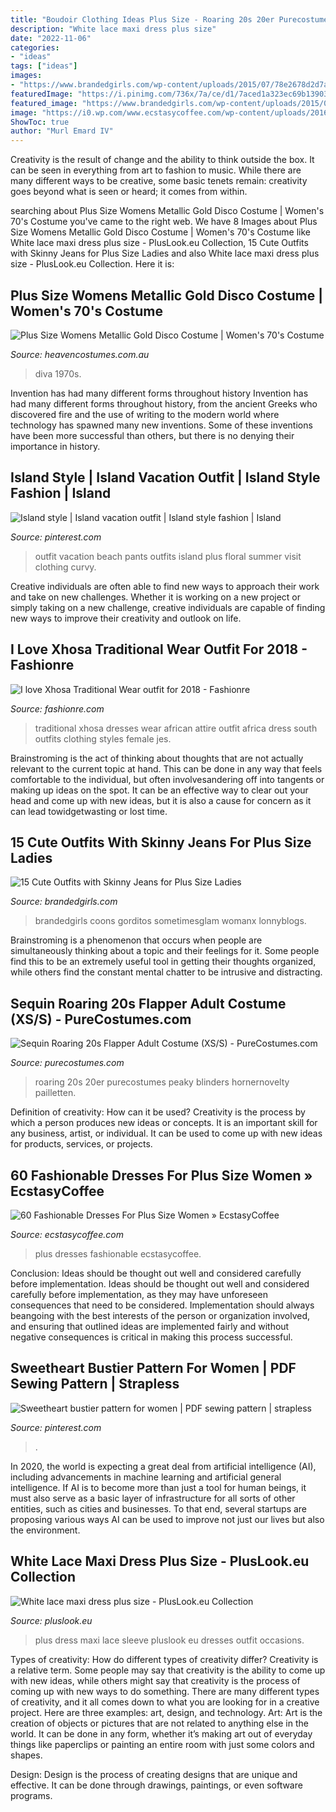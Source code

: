 ```yaml
---
title: "Boudoir Clothing Ideas Plus Size - Roaring 20s 20er Purecostumes Peaky Blinders Hornernovelty Pailletten"
description: "White lace maxi dress plus size"
date: "2022-11-06"
categories:
- "ideas"
tags: ["ideas"]
images:
- "https://www.brandedgirls.com/wp-content/uploads/2015/07/78e2678d2d7ad752296e50ffebe52205.jpg"
featuredImage: "https://i.pinimg.com/736x/7a/ce/d1/7aced1a323ec69b139037d04c997881d.jpg"
featured_image: "https://www.brandedgirls.com/wp-content/uploads/2015/07/78e2678d2d7ad752296e50ffebe52205.jpg"
image: "https://i0.wp.com/www.ecstasycoffee.com/wp-content/uploads/2016/10/Dresses-For-Plus-Size-Women-1.jpg"
ShowToc: true
author: "Murl Emard IV"
---
```



Creativity is the result of change and the ability to think outside the box. It can be seen in everything from art to fashion to music. While there are many different ways to be creative, some basic tenets remain: creativity goes beyond what is seen or heard; it comes from within.

	

		
searching about Plus Size Womens Metallic Gold Disco Costume | Women&#039;s 70&#039;s Costume you've came to the right web. We have 8 Images about Plus Size Womens Metallic Gold Disco Costume | Women&#039;s 70&#039;s Costume like White lace maxi dress plus size - PlusLook.eu Collection, 15 Cute Outfits with Skinny Jeans for Plus Size Ladies and also White lace maxi dress plus size - PlusLook.eu Collection. Here it is:
		
    
## Plus Size Womens Metallic Gold Disco Costume | Women&#039;s 70&#039;s Costume

<img loading=lazy src="https://www.heavencostumes.com.au/media/catalog/product/cache/3ca7c4de79fd9294a778cbfdebc9dde4/l/e/lega-85596x-disco-diva-plus-size-women-s-sexy-1970-s-fancy-dress-costume-back.jpg" onerror="this.onerror=null;this.src='https://tse3.mm.bing.net/th?id=OIP.vvM4kQQRAdXgGInyMa4TIgHaL7&amp;pid=15.1';" alt="Plus Size Womens Metallic Gold Disco Costume | Women&#039;s 70&#039;s Costume">

_Source: heavencostumes.com.au_

>diva 1970s. 

	

Invention has had many different forms throughout history
Invention has had many different forms throughout history, from the ancient Greeks who discovered fire and the use of writing to the modern world where technology has spawned many new inventions. Some of these inventions have been more successful than others, but there is no denying their importance in history.

    
## Island Style | Island Vacation Outfit | Island Style Fashion | Island

<img loading=lazy src="https://i.pinimg.com/736x/fc/53/6d/fc536de316d703fbbbac49f576ea38dc.jpg" onerror="this.onerror=null;this.src='https://tse4.mm.bing.net/th?id=OIP.DBc4BJUsydmgmLZc-WQx_AHaLG&amp;pid=15.1';" alt="Island style | Island vacation outfit | Island style fashion | Island">

_Source: pinterest.com_

>outfit vacation beach pants outfits island plus floral summer visit clothing curvy. 

	

Creative individuals are often able to find new ways to approach their work and take on new challenges. Whether it is working on a new project or simply taking on a new challenge, creative individuals are capable of finding new ways to improve their creativity and outlook on life.

    
## I Love Xhosa Traditional Wear Outfit For 2018 - Fashionre

<img loading=lazy src="https://lh3.googleusercontent.com/-3rF_zq4Cemc/WjASprl6RdI/AAAAAAAEkns/QzIi15YQkjgatiDJk_aUJnsYqTE31bmugCHMYCw/s0/img38bf497b1aba206328511d780d02bb44.jpg" onerror="this.onerror=null;this.src='https://tse2.mm.bing.net/th?id=OIP.SEHfFOX2icdcVdoOditbrwHaJ3&amp;pid=15.1';" alt="I love Xhosa Traditional Wear outfit for 2018 - Fashionre">

_Source: fashionre.com_

>traditional xhosa dresses wear african attire outfit africa dress south outfits clothing styles female jes. 

	

Brainstroming is the act of thinking about thoughts that are not actually relevant to the current topic at hand. This can be done in any way that feels comfortable to the individual, but often involvesandering off into tangents or making up ideas on the spot. It can be an effective way to clear out your head and come up with new ideas, but it is also a cause for concern as it can lead towidgetwasting or lost time.

    
## 15 Cute Outfits With Skinny Jeans For Plus Size Ladies

<img loading=lazy src="https://www.brandedgirls.com/wp-content/uploads/2015/07/78e2678d2d7ad752296e50ffebe52205.jpg" onerror="this.onerror=null;this.src='https://tse2.mm.bing.net/th?id=OIP.jX7HFRHcdDnGzwH8Y1miFQHaLL&amp;pid=15.1';" alt="15 Cute Outfits with Skinny Jeans for Plus Size Ladies">

_Source: brandedgirls.com_

>brandedgirls coons gorditos sometimesglam womanx lonnyblogs. 

	

Brainstroming is a phenomenon that occurs when people are simultaneously thinking about a topic and their feelings for it. Some people find this to be an extremely useful tool in getting their thoughts organized, while others find the constant mental chatter to be intrusive and distracting.

    
## Sequin Roaring 20s Flapper Adult Costume (XS/S) - PureCostumes.com

<img loading=lazy src="https://www.purecostumes.com/mm5/graphics/00000001/FM77188_full_1.jpg" onerror="this.onerror=null;this.src='https://tse1.mm.bing.net/th?id=OIP.OUOglCLGA6LgeFWBAcyFxAHaLO&amp;pid=15.1';" alt="Sequin Roaring 20s Flapper Adult Costume (XS/S) - PureCostumes.com">

_Source: purecostumes.com_

>roaring 20s 20er purecostumes peaky blinders hornernovelty pailletten. 

	

Definition of creativity: How can it be used?
Creativity is the process by which a person produces new ideas or concepts. It is an important skill for any business, artist, or individual. It can be used to come up with new ideas for products, services, or projects.

    
## 60 Fashionable Dresses For Plus Size Women » EcstasyCoffee

<img loading=lazy src="https://i0.wp.com/www.ecstasycoffee.com/wp-content/uploads/2016/10/Dresses-For-Plus-Size-Women-1.jpg" onerror="this.onerror=null;this.src='https://tse1.mm.bing.net/th?id=OIP.nFiBML7_j9yl1A47QnvtpAHaK3&amp;pid=15.1';" alt="60 Fashionable Dresses For Plus Size Women » EcstasyCoffee">

_Source: ecstasycoffee.com_

>plus dresses fashionable ecstasycoffee. 

	

Conclusion: Ideas should be thought out well and considered carefully before implementation.
Ideas should be thought out well and considered carefully before implementation, as they may have unforeseen consequences that need to be considered. Implementation should always beangoing with the best interests of the person or organization involved, and ensuring that outlined ideas are implemented fairly and without negative consequences is critical in making this process successful.

    
## Sweetheart Bustier Pattern For Women | PDF Sewing Pattern | Strapless

<img loading=lazy src="https://i.pinimg.com/736x/7a/ce/d1/7aced1a323ec69b139037d04c997881d.jpg" onerror="this.onerror=null;this.src='https://tse1.mm.bing.net/th?id=OIP.6yyV3PIL7Hv2Ko13W9pPoQHaLV&amp;pid=15.1';" alt="Sweetheart bustier pattern for women | PDF sewing pattern | strapless">

_Source: pinterest.com_

>. 

	

In 2020, the world is expecting a great deal from artificial intelligence (AI), including advancements in machine learning and artificial general intelligence. If AI is to become more than just a tool for human beings, it must also serve as a basic layer of infrastructure for all sorts of other entities, such as cities and businesses. To that end, several startups are proposing various ways AI can be used to improve not just our lives but also the environment.

    
## White Lace Maxi Dress Plus Size - PlusLook.eu Collection

<img loading=lazy src="https://pluslook.eu/wp-content/uploads/933566.jpg" onerror="this.onerror=null;this.src='https://tse4.mm.bing.net/th?id=OIP.HyZ35Hglv755G1oFNr8IGwHaKl&amp;pid=15.1';" alt="White lace maxi dress plus size - PlusLook.eu Collection">

_Source: pluslook.eu_

>plus dress maxi lace sleeve pluslook eu dresses outfit occasions. 

	

Types of creativity: How do different types of creativity differ?
Creativity is a relative term. Some people may say that creativity is the ability to come up with new ideas, while others might say that creativity is the process of coming up with new ways to do something. There are many different types of creativity, and it all comes down to what you are looking for in a creative project. Here are three examples: art, design, and technology.
Art: Art is the creation of objects or pictures that are not related to anything else in the world. It can be done in any form, whether it’s making art out of everyday things like paperclips or painting an entire room with just some colors and shapes.

Design: Design is the process of creating designs that are unique and effective. It can be done through drawings, paintings, or even software programs.

